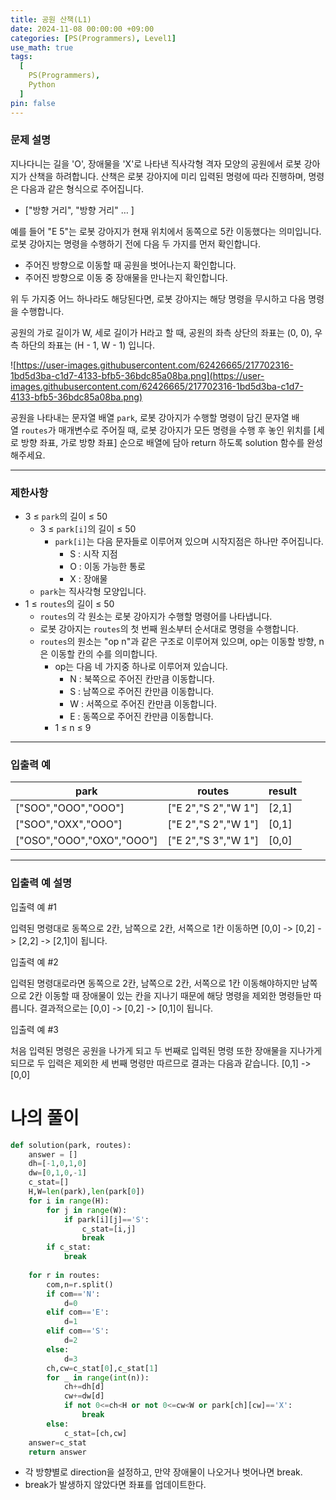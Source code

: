 ```yaml
---
title: 공원 산책(L1)
date: 2024-11-08 00:00:00 +09:00
categories: [PS(Programmers), Level1]
use_math: true
tags:
  [
    PS(Programmers),
    Python
  ]
pin: false
---
```


### **문제 설명**

지나다니는 길을 'O', 장애물을 'X'로 나타낸 직사각형 격자 모양의 공원에서 로봇 강아지가 산책을 하려합니다. 산책은 로봇 강아지에 미리 입력된 명령에 따라 진행하며, 명령은 다음과 같은 형식으로 주어집니다.

- ["방향 거리", "방향 거리" … ]

예를 들어 "E 5"는 로봇 강아지가 현재 위치에서 동쪽으로 5칸 이동했다는 의미입니다. 로봇 강아지는 명령을 수행하기 전에 다음 두 가지를 먼저 확인합니다.

- 주어진 방향으로 이동할 때 공원을 벗어나는지 확인합니다.
- 주어진 방향으로 이동 중 장애물을 만나는지 확인합니다.

위 두 가지중 어느 하나라도 해당된다면, 로봇 강아지는 해당 명령을 무시하고 다음 명령을 수행합니다.

공원의 가로 길이가 W, 세로 길이가 H라고 할 때, 공원의 좌측 상단의 좌표는 (0, 0), 우측 하단의 좌표는 (H - 1, W - 1) 입니다.

![https://user-images.githubusercontent.com/62426665/217702316-1bd5d3ba-c1d7-4133-bfb5-36bdc85a08ba.png](https://user-images.githubusercontent.com/62426665/217702316-1bd5d3ba-c1d7-4133-bfb5-36bdc85a08ba.png)

공원을 나타내는 문자열 배열 `park`, 로봇 강아지가 수행할 명령이 담긴 문자열 배열 `routes`가 매개변수로 주어질 때, 로봇 강아지가 모든 명령을 수행 후 놓인 위치를 [세로 방향 좌표, 가로 방향 좌표] 순으로 배열에 담아 return 하도록 solution 함수를 완성해주세요.

---

### 제한사항

- 3 ≤ `park`의 길이 ≤ 50
    - 3 ≤ `park[i]`의 길이 ≤ 50
        - `park[i]`는 다음 문자들로 이루어져 있으며 시작지점은 하나만 주어집니다.
            - S : 시작 지점
            - O : 이동 가능한 통로
            - X : 장애물
    - `park`는 직사각형 모양입니다.
- 1 ≤ `routes`의 길이 ≤ 50
    - `routes`의 각 원소는 로봇 강아지가 수행할 명령어를 나타냅니다.
    - 로봇 강아지는 `routes`의 첫 번째 원소부터 순서대로 명령을 수행합니다.
    - `routes`의 원소는 "op n"과 같은 구조로 이루어져 있으며, op는 이동할 방향, n은 이동할 칸의 수를 의미합니다.
        - op는 다음 네 가지중 하나로 이루어져 있습니다.
            - N : 북쪽으로 주어진 칸만큼 이동합니다.
            - S : 남쪽으로 주어진 칸만큼 이동합니다.
            - W : 서쪽으로 주어진 칸만큼 이동합니다.
            - E : 동쪽으로 주어진 칸만큼 이동합니다.
        - 1 ≤ n ≤ 9

---

### 입출력 예

| park | routes | result |
| --- | --- | --- |
| ["SOO","OOO","OOO"] | ["E 2","S 2","W 1"] | [2,1] |
| ["SOO","OXX","OOO"] | ["E 2","S 2","W 1"] | [0,1] |
| ["OSO","OOO","OXO","OOO"] | ["E 2","S 3","W 1"] | [0,0] |

---

### 입출력 예 설명

입출력 예 #1

입력된 명령대로 동쪽으로 2칸, 남쪽으로 2칸, 서쪽으로 1칸 이동하면 [0,0] -> [0,2] -> [2,2] -> [2,1]이 됩니다.

입출력 예 #2

입력된 명령대로라면 동쪽으로 2칸, 남쪽으로 2칸, 서쪽으로 1칸 이동해야하지만 남쪽으로 2칸 이동할 때 장애물이 있는 칸을 지나기 때문에 해당 명령을 제외한 명령들만 따릅니다. 결과적으로는 [0,0] -> [0,2] -> [0,1]이 됩니다.

입출력 예 #3

처음 입력된 명령은 공원을 나가게 되고 두 번째로 입력된 명령 또한 장애물을 지나가게 되므로 두 입력은 제외한 세 번째 명령만 따르므로 결과는 다음과 같습니다. [0,1] -> [0,0]

# 나의 풀이

```python
def solution(park, routes):
    answer = []
    dh=[-1,0,1,0]
    dw=[0,1,0,-1]
    c_stat=[]
    H,W=len(park),len(park[0])
    for i in range(H):
        for j in range(W):
            if park[i][j]=='S':
                c_stat=[i,j]
                break
        if c_stat:
            break
            
    for r in routes:
        com,n=r.split()
        if com=='N':
            d=0
        elif com=='E':
            d=1
        elif com=='S':
            d=2
        else:
            d=3
        ch,cw=c_stat[0],c_stat[1]
        for _ in range(int(n)):
            ch+=dh[d]
            cw+=dw[d]
            if not 0<=ch<H or not 0<=cw<W or park[ch][cw]=='X':
                break
        else:
            c_stat=[ch,cw]
    answer=c_stat
    return answer
```

- 각 방향별로 direction을 설정하고, 만약 장애물이 나오거나 벗어나면 break.
- break가 발생하지 않았다면 좌표를 업데이트한다.